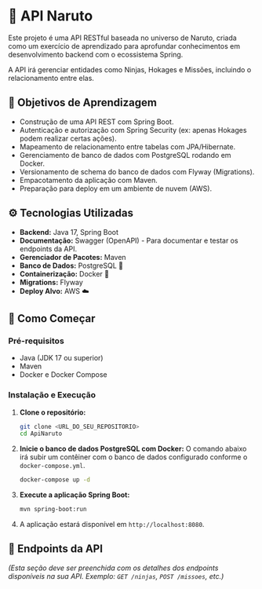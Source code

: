 # 🥷 API Naruto

Este projeto é uma API RESTful baseada no universo de Naruto, criada como um exercício de aprendizado para aprofundar conhecimentos em desenvolvimento backend com o ecossistema Spring.

A API irá gerenciar entidades como Ninjas, Hokages e Missões, incluindo o relacionamento entre elas.

## 📜 Objetivos de Aprendizagem

- Construção de uma API REST com Spring Boot.
- Autenticação e autorização com Spring Security (ex: apenas Hokages podem realizar certas ações).
- Mapeamento de relacionamento entre tabelas com JPA/Hibernate.
- Gerenciamento de banco de dados com PostgreSQL rodando em Docker.
- Versionamento de schema do banco de dados com Flyway (Migrations).
- Empacotamento da aplicação com Maven.
- Preparação para deploy em um ambiente de nuvem (AWS).

## ⚙️ Tecnologias Utilizadas

- **Backend:** Java 17, Spring Boot
- **Documentação:** Swagger (OpenAPI) - Para documentar e testar os endpoints da API.
- **Gerenciador de Pacotes:** Maven
- **Banco de Dados:** PostgreSQL 🐘
- **Containerização:** Docker 🐳
- **Migrations:** Flyway
- **Deploy Alvo:** AWS ☁️

## 🚀 Como Começar

### Pré-requisitos

- Java (JDK 17 ou superior)
- Maven
- Docker e Docker Compose

### Instalação e Execução

1.  **Clone o repositório:**
    ```sh
    git clone <URL_DO_SEU_REPOSITORIO>
    cd ApiNaruto
    ```

2.  **Inicie o banco de dados PostgreSQL com Docker:**
    O comando abaixo irá subir um contêiner com o banco de dados configurado conforme o `docker-compose.yml`.
    ```sh
    docker-compose up -d
    ```

3.  **Execute a aplicação Spring Boot:**
    ```sh
    mvn spring-boot:run
    ```

4.  A aplicação estará disponível em `http://localhost:8080`.

## 🔗 Endpoints da API

_(Esta seção deve ser preenchida com os detalhes dos endpoints disponíveis na sua API. Exemplo: `GET /ninjas`, `POST /missoes`, etc.)_
